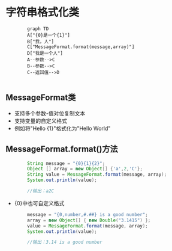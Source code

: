 # 字符串格式化类

```mermaid
        graph TD
        A["{0}是一个{1}"]
        B["我，人"]
        C["MessageFormat.format(message,array)"]
        D["我是一个人"]
        A--参数-->C
        B--参数-->C
        C--返回值-->D


```

## MessageFormat类

- 支持多个参数-值对位复制文本
- 支持变量的自定义格式
- 例如将"Hello {1}"格式化为"Hello World"

## MessageFormat.format()方法

```java
        String message = "{0}{1}{2}";
        Object [] array = new Object[] {'a',2,'C'};
        String value = MessageFormat.format(message, array);
        System.out.println(value);

        //输出：a2C
```

- {0}中也可自定义格式

```java
        message = "{0,number,#.##} is a good number";
        array = new Object[] { new Double("3.1415") };
        value = MessageFormat.format(message, array);
        System.out.println(value);

        //输出：3.14 is a good number
```
